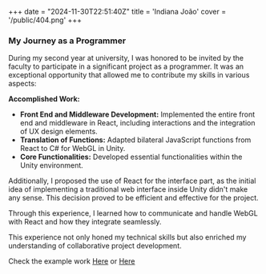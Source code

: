 +++
date = "2024-11-30T22:51:40Z"
title = 'Indiana João'
cover = '/public/404.png'
+++
### My Journey as a Programmer

During my second year at university, I was honored to be invited by the faculty to participate in a significant project as a programmer. It was an exceptional opportunity that allowed me to contribute my skills in various aspects:

**Accomplished Work:**

- **Front End and Middleware Development:** Implemented the entire front end and middleware in React, including interactions and the integration of UX design elements.
- **Translation of Functions:** Adapted bilateral JavaScript functions from React to C# for WebGL in Unity.
- **Core Functionalities:** Developed essential functionalities within the Unity environment.

Additionally, I proposed the use of React for the interface part, as the initial idea of implementing a traditional web interface inside Unity didn't make any sense. This decision proved to be efficient and effective for the project.

Through this experience, I learned how to communicate and handle WebGL with React and how they integrate seamlessly.

This experience not only honed my technical skills but also enriched my understanding of collaborative project development.

Check the example work [Here](https://conteudos.red-de.lusoinfo.com/assets/activities/ACT.VisitasLote3/?modality=16&base_url=https://dr.red-de.lusoinfo.com/) or [Here](https://conteudos.red-de.lusoinfo.com/assets/activities/ACT.VisitasLote2/?modality=16&base_url=https://dr.red-de.lusoinfo.com/)
